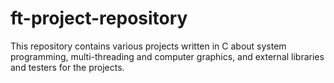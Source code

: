 # ft-project-repository

This repository contains various projects written in C about system programming, multi-threading and computer graphics, and external libraries and testers for the projects.

